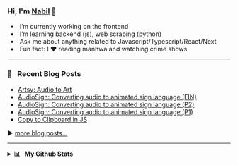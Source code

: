 <!-- | ⚡ Stats ⚡ | 🔥 Streak 🔥 |
| :-: | :-: |
| ![arndom's github stats](https://github-readme-stats.vercel.app/api?username=arndom&show_icons=true&count_private=true&hide_border=true&title_color=70a5fd&icon_color=bf91f3&text_color=38bdae&bg_color=0d1117) | [![GitHub Streak](http://github-readme-streak-stats.herokuapp.com?user=arndom&theme=tokyonight_duo&hide_border=true&background=0D1117)](https://git.io/streak-stats) |

<br/> -->

### Hi, I'm [Nabil](https://arndom.netlify.app/) 👋
- &nbsp;I’m currently working on the frontend
- &nbsp;I’m learning backend (js), web scraping (python)
- &nbsp;Ask me about anything related to Javascript/Typescript/React/Next
- &nbsp;Fun fact: I :heart: reading manhwa and watching crime shows

---

### 📕 &nbsp; Recent Blog Posts

<!-- BLOG-POST-LIST:START -->
- [Artsy: Audio to Art](https://dev.to/arndom/artsy-audio-to-art-2pbp)
- [AudioSign: Converting audio to animated sign language &lpar;FIN&rpar;](https://dev.to/arndom/audiosign-converting-audio-to-animated-sign-language-fin-19a0)
- [AudioSign: Converting audio to animated sign language &lpar;P2&rpar;](https://dev.to/arndom/audiosign-converting-audio-to-animated-sign-language-p2-3gn6)
- [AudioSign: Converting audio to animated sign language &lpar;P1&rpar;](https://dev.to/arndom/audiosign-converting-audio-to-animated-sign-language-p1-25f7)
- [Copy to Clipboard in JS](https://dev.to/arndom/copy-to-clipboard-in-js-4b0d)
<!-- BLOG-POST-LIST:END -->
▶️ [more blog posts...](https://dev.to/arndom)

---

<details>
  <summary><b>📊 &nbsp; My Github Stats</b></summary>
  <br/>

[![](https://raw.githubusercontent.com/arndom/arndom/main/profile-summary-card-output/github_dark/0-profile-details.svg)](https://github.com/vn7n24fzkq/github-profile-summary-cards)
[![](https://raw.githubusercontent.com/arndom/arndom/main/profile-summary-card-output/github_dark/1-repos-per-language.svg)](https://github.com/vn7n24fzkq/github-profile-summary-cards) [![](https://raw.githubusercontent.com/arndom/arndom/main/profile-summary-card-output/github_dark/2-most-commit-language.svg)](https://github.com/vn7n24fzkq/github-profile-summary-cards)
[![](https://raw.githubusercontent.com/arndom/arndom/main/profile-summary-card-output/github_dark/3-stats.svg)](https://github.com/vn7n24fzkq/github-profile-summary-cards) [![](https://raw.githubusercontent.com/arndom/arndom/main/profile-summary-card-output/github_dark/4-productive-time.svg)](https://github.com/vn7n24fzkq/github-profile-summary-cards)

</details>
<!-- <img src="http://github-readme-streak-stats.herokuapp.com?user=arndom&theme=prussian&background=0D1117" /> -->
<!-- <img src="http://github-readme-streak-stats.herokuapp.com?user=arndom&theme=github-dark-blue&background=0D1117" />
<img src="http://github-readme-streak-stats.herokuapp.com?user=arndom&theme=holi-theme&background=0D1117" /> -->
